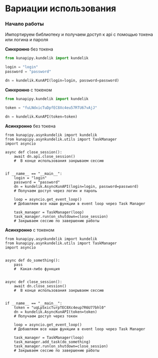 # Вариации использования

### Начало работы

Импортируем библиотеку и получаем доступ к api с помощью токена или логина и пароля

**Синхронно** без токена
```python
from kunapipy.kundelik import kundelik

login = "login"
password = "password"

dn = kundelik.KunAPI(login=login, password=password)
```

**Синхронно** с токеном
```python
from kunapipy.kundelik import kundelik

token = "fuLNdxicTuDpfEC8Xc4eu57RTU67vAjJ"

dn = kundelik.KunAPI(token=token)
```

**Асинхронно** без токена
```python3
from kunapipy.asynkundelik import kundelik
from kunapipy.asynkundelik.utils import TaskManager
import asyncio

async def close_session():
    await dn.api.close_session()
    #  В конце использования закрываем сессию


if __name__ == "__main__":
    login = "login"
    password = "password"
    dn = kundelik.AsyncKunAPI(login=login, password=password)
    # Получаем доступ через логин и пароль

    loop = asyncio.get_event_loop()
    # Добавляем все наши функции в event loop через Task Manager

    task_manager = TaskManager(loop)
    task_manager.run(on_shutdown=close_session)
    # Закрываем сессию по завершению работы

```

**Асинхронно** с токеном
```python3
from kunapipy.asynkundelik import kundelik
from kunapipy.asynkundelik.utils import TaskManager
import asyncio


async def do_something():
    pass
    #  Какая-либо функция


async def close_session():
    await dn.close_session()
    #  В конце использования закрываем сессию


if __name__ == "__main__":
    token = "uqLp5xicTurpTEC8Xc4eup7R6U77bhl0"
    dn = kundelik.AsyncKunAPI(token=token)
    # Получаем доступ через токен

    loop = asyncio.get_event_loop()
    # Добавляем все наши функции в event loop через Task Manager

    task_manager = TaskManager(loop)
    task_manager.add_task(do_something)
    task_manager.run(on_shutdown=close_session)
    # Закрываем сессию по завершению работы

```

